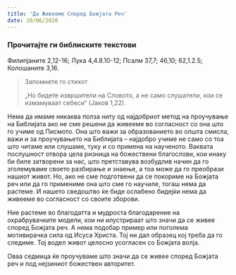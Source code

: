 ```yaml
---
title: 'Да Живееме Според Божјата Реч'
date: 20/06/2020
---
```


### Прочитајте ги библиските текстови
Филипјаните 2,12-16; Лука 4,4.8.10-12; Псалм 37,7; 46,10; 62,1.2.5; Колошаните 3,16.

> <p>Запомнете го стихот</p>
> „Но бидете извршители на Словото, а не само слушатели, кои се измамуваат себеси“ (Јаков 1,22).

Нема да имаме никаква полза ниту од најдобриот метод на проучување на Библијата ако не сме решени да живееме во согласност со она што го учиме од Писмото. Она што важи за образованието во општа смисла, важи и за проучувањето на Библијата – најдобро учиме не само со тоа што читаме или слушаме, туку и со примена на наученото. Ваквата послушност отвора цела ризница на божествени благослови, кои инаку би биле затворени за нас, што претставува возбудлив начин да го зголемуваме своето разбирање и знаење, а тоа може да го преобрази нашиот живот. Но, ако не сме подготвени да се покориме на Божјата реч или да го примениме она што сме го научиле, тогаш нема да растеме. И нашето сведоштво ќе биде ослабено бидејќи нема да живееме во согласност со своите зборови.

Ние растеме во благодатта и мудроста благодарение на охрабрувачките модели, кои ни илустрираат што значи да се живее според Божјата реч. А нема подобар пример или поголема мотивирачка сила од Исуса Христа. Тој ни дал образец кој треба да го следиме. Тој водел живот целосно усогласен со Божјата волја.

Оваа седмица ќе проучуваме што значи да се живее според Божјата реч и под нејзиниот божествен авторитет.
